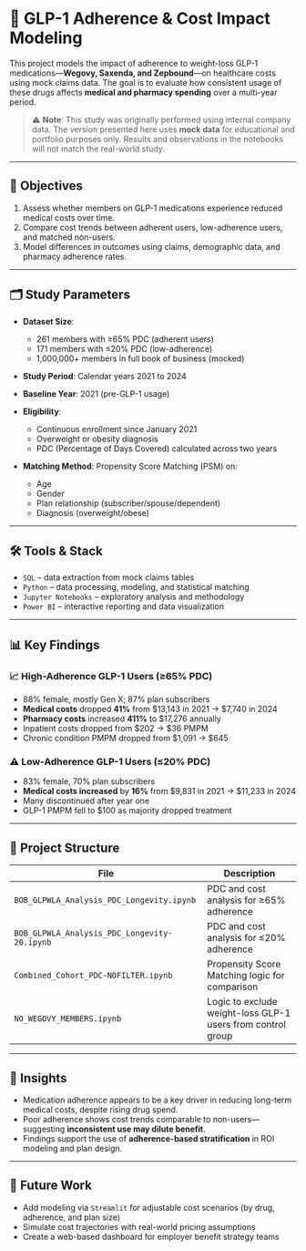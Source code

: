 # 💊 GLP-1 Adherence & Cost Impact Modeling

This project models the impact of adherence to weight-loss GLP-1 medications—**Wegovy, Saxenda, and Zepbound**—on healthcare costs using mock claims data. The goal is to evaluate how consistent usage of these drugs affects **medical and pharmacy spending** over a multi-year period.

> ⚠️ **Note**: This study was originally performed using internal company data. The version presented here uses **mock data** for educational and portfolio purposes only. Results and observations in the notebooks will not match the real-world study.

---

## 🎯 Objectives

1. Assess whether members on GLP-1 medications experience reduced medical costs over time.
2. Compare cost trends between adherent users, low-adherence users, and matched non-users.
3. Model differences in outcomes using claims, demographic data, and pharmacy adherence rates.

---

## 🗂️ Study Parameters

- **Dataset Size**:
  - 261 members with ≥65% PDC (adherent users)
  - 171 members with ≤20% PDC (low-adherence)
  - 1,000,000+ members in full book of business (mocked)
- **Study Period**: Calendar years 2021 to 2024
- **Baseline Year**: 2021 (pre-GLP-1 usage)
- **Eligibility**:
  - Continuous enrollment since January 2021
  - Overweight or obesity diagnosis
  - PDC (Percentage of Days Covered) calculated across two years

- **Matching Method**: Propensity Score Matching (PSM) on:
  - Age  
  - Gender  
  - Plan relationship (subscriber/spouse/dependent)  
  - Diagnosis (overweight/obese)

---

## 🛠️ Tools & Stack

- `SQL` – data extraction from mock claims tables
- `Python` – data processing, modeling, and statistical matching
- `Jupyter Notebooks` – exploratory analysis and methodology
- `Power BI` – interactive reporting and data visualization

---

## 📊 Key Findings

### 📈 High-Adherence GLP-1 Users (≥65% PDC)

- 88% female, mostly Gen X; 87% plan subscribers
- **Medical costs** dropped **41%** from \$13,143 in 2021 → \$7,740 in 2024
- **Pharmacy costs** increased **411%** to \$17,276 annually
- Inpatient costs dropped from \$202 → \$36 PMPM
- Chronic condition PMPM dropped from \$1,091 → \$645

### ⚠️ Low-Adherence GLP-1 Users (≤20% PDC)

- 83% female, 70% plan subscribers
- **Medical costs increased** by **16%** from \$9,831 in 2021 → \$11,233 in 2024
- Many discontinued after year one
- GLP-1 PMPM fell to \$100 as majority dropped treatment

---

## 📁 Project Structure

| File | Description |
|------|-------------|
| `BOB_GLPWLA_Analysis_PDC_Longevity.ipynb` | PDC and cost analysis for ≥65% adherence |
| `BOB_GLPWLA_Analysis_PDC_Longevity-20.ipynb` | PDC and cost analysis for ≤20% adherence |
| `Combined_Cohort_PDC-NOFILTER.ipynb` | Propensity Score Matching logic for comparison |
| `NO_WEGOVY_MEMBERS.ipynb` | Logic to exclude weight-loss GLP-1 users from control group |

---

## 🔎 Insights

- Medication adherence appears to be a key driver in reducing long-term medical costs, despite rising drug spend.
- Poor adherence shows cost trends comparable to non-users—suggesting **inconsistent use may dilute benefit**.
- Findings support the use of **adherence-based stratification** in ROI modeling and plan design.

---

## 🚀 Future Work

- Add modeling via `Streamlit` for adjustable cost scenarios (by drug, adherence, and plan size)
- Simulate cost trajectories with real-world pricing assumptions
- Create a web-based dashboard for employer benefit strategy teams